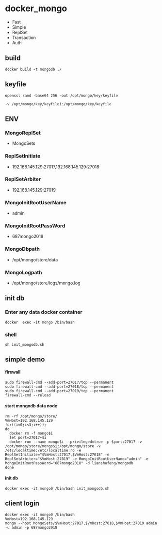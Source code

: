 # docker_mongo
- Fast
- Simple
- ReplSet
- Transaction
- Auth

## build
```shell
docker build -t mongodb ./ 
```

## keyfile
```shell
openssl rand -base64 256 -out /opt/mongo/key/keyfile
```
```shell
-v /opt/mongo/key/keyfilei:/opt/mongo/key/keyfile
```

## ENV 
### MongoReplSet 
- MongoSets
### ReplSetInitiate
- 192.168.145.129:27017,192.168.145.129:27018
### ReplSetArbiter
- 192.168.145.129:27019
### MongoInitRootUserName
- admin
### MongoInitRootPassWord
- 687mongo2018
### MongoDbpath
- /opt/mongo/store/data
### MongoLogpath
- /opt/mongo/store/logs/mongo.log



## init db
### Enter any data docker container
```shell
docker  exec -it mongo /bin/bash
```
### shell
```shell
sh init_mongodb.sh
```



## simple demo

####  firewall
```shell
sudo firewall-cmd --add-port=27017/tcp --permanent 
sudo firewall-cmd --add-port=27018/tcp --permanent 
sudo firewall-cmd --add-port=27019/tcp --permanent 
firewall-cmd --reload 
```

#### start  mongodb data node
```shell
rm -rf /opt/mongo/store/
VmHost=192.168.145.129
for((i=0;i<3;i++));
do 
  docker rm -f mongo$i
  let port=27017+$i
  docker run --name mongo$i --privileged=true -p $port:27017 -v /opt/mongo/store/mongo$i:/opt/mongo/store -v /etc/localtime:/etc/localtime:ro -e ReplSetInitiate="$VmHost:27017,$VmHost:27018" -e ReplSetArbiter="$VmHost:27019" -e MongoInitRootUserName="admin" -e MongoInitRootPassWord="687mongo2018" -d lianshufeng/mongodb 
done
```

#### init db
```shell
docker exec -it mongo0 /bin/bash init_mongodb.sh
```


## client login
```shell
docker exec -it mongo0 /bin/bash
VmHost=192.168.145.129
mongo --host MongoSets/$VmHost:27017,$VmHost:27018,$VmHost:27019 admin -u admin -p 687mongo2018
```
